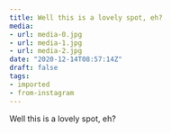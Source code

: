 ```yaml
---
title: Well this is a lovely spot, eh?
media:
- url: media-0.jpg
- url: media-1.jpg
- url: media-2.jpg
date: "2020-12-14T08:57:14Z"
draft: false
tags:
- imported
- from-instagram
---
```

Well this is a lovely spot, eh?
